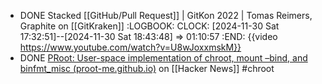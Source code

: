 - DONE Stacked [[GitHub/Pull Request]] | GitKon 2022 | Tomas Reimers, Graphite on [[GitKraken]]
  :LOGBOOK:
  CLOCK: [2024-11-30 Sat 17:32:51]--[2024-11-30 Sat 18:43:48] =>  01:10:57
  :END:
  {{video https://www.youtube.com/watch?v=U8wJoxxmskM}}
- DONE [PRoot: User-space implementation of chroot, mount –bind, and binfmt_misc (proot-me.github.io)](https://news.ycombinator.com/item?id=42262308) on [[Hacker News]] #chroot